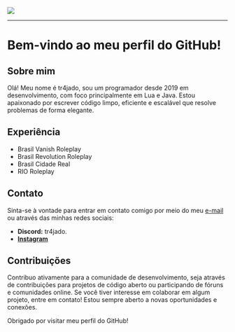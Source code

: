 ![](https://komarev.com/ghpvc/?username=tr4jado&color=blue)

---

# Bem-vindo ao meu perfil do GitHub!

## Sobre mim
Olá! Meu nome é tr4jado, sou um programador desde 2019 em desenvolvimento, com foco principalmente em Lua e Java. Estou apaixonado por escrever código limpo, eficiente e escalável que resolve problemas de forma elegante.

## Experiência
- Brasil Vanish Roleplay
- Brasil Revolution Roleplay
- Brasil Cidade Real
- RIO Roleplay

## Contato
Sinta-se à vontade para entrar em contato comigo por meio do meu [e-mail](fael.marinho7@gmail.com) ou através das minhas redes sociais:
- **Discord:** tr4jado.
- **[Instagram](https://instagram.com/rfzn021_/)**

## Contribuições
Contribuo ativamente para a comunidade de desenvolvimento, seja através de contribuições para projetos de código aberto ou participando de fóruns e comunidades online.
Se você tiver interesse em colaborar em algum projeto, entre em contato! Estou sempre aberto a novas oportunidades e conexões.

Obrigado por visitar meu perfil do GitHub!
